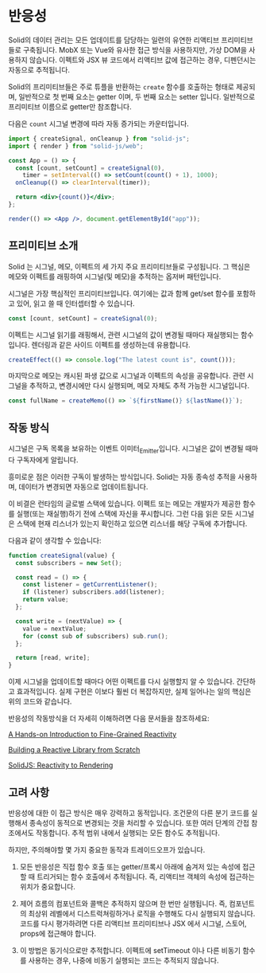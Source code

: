 # 반응성

Solid의 데이터 관리는 모든 업데이트를 담당하는 일련의 유연한 리액티브 프리미티브들로 구축됩니다. MobX 또는 Vue와 유사한 접근 방식을 사용하지만, 가상 DOM을 사용하지 않습니다. 이펙트와 JSX 뷰 코드에서 리액티브 값에 접근하는 경우, 디펜던시는 자동으로 추적됩니다.

Solid의 프리미티브들은 주로 튜플을 반환하는 `create` 함수를 호출하는 형태로 제공되며, 일반적으로 첫 번째 요소는 getter 이며, 두 번째 요소는 setter 입니다. 일반적으로 프리미티브 이름으로 getter만 참조합니다.

다음은 `count` 시그널 변경에 따라 자동 증가되는 카운터입니다.

```jsx
import { createSignal, onCleanup } from "solid-js";
import { render } from "solid-js/web";

const App = () => {
  const [count, setCount] = createSignal(0),
    timer = setInterval(() => setCount(count() + 1), 1000);
  onCleanup(() => clearInterval(timer));

  return <div>{count()}</div>;
};

render(() => <App />, document.getElementById("app"));
```

## 프리미티브 소개

Solid 는 시그널, 메모, 이펙트의 세 가지 주요 프리미티브들로 구성됩니다. 그 핵심은 메모와 이펙트를 래핑하여 시그널(및 메모)을 추적하는 옵저버 패턴입니다.

시그널은 가장 핵심적인 프리미티브입니다. 여기에는 값과 함께 get/set 함수를 포함하고 있어, 읽고 쓸 때 인터셉터할 수 있습니다.

```js
const [count, setCount] = createSignal(0);
```

이펙트는 시그널 읽기를 래핑해서, 관련 시그널의 값이 변경될 때마다 재실행되는 함수입니다. 렌더링과 같은 사이드 이펙트를 생성하는데 유용합니다.
 
```js
createEffect(() => console.log("The latest count is", count()));
```

마지막으로 메모는 캐시된 파생 값으로 시그널과 이펙트의 속성을 공유합니다. 관련 시그널을 추적하고, 변경시에만 다시 실행되며, 메모 자체도 추적 가능한 시그널입니다.

```js
const fullName = createMemo(() => `${firstName()} ${lastName()}`);
```

## 작동 방식

시그널은 구독 목록을 보유하는 이벤트 이미터<sub>Emitter</sub>입니다. 시그널은 값이 변경될 때마다 구독자에게 알립니다.

흥미로운 점은 이러한 구독이 발생하는 방식입니다. Solid는 자동 종속성 추적을 사용하며, 데이터가 변경되면 자동으로 업데이트됩니다.

이 비결은 런타임의 글로벌 스택에 있습니다. 이펙트 또는 메모는 개발자가 제공한 함수를 실행(또는 재실행)하기 전에 스택에 자신을 푸시합니다. 그런 다음 읽은 모든 시그널은 스택에 현재 리스너가 있는지 확인하고 있으면 리스너를 해당 구독에 추가합니다.

다음과 같이 생각할 수 있습니다:

```js
function createSignal(value) {
  const subscribers = new Set();

  const read = () => {
    const listener = getCurrentListener();
    if (listener) subscribers.add(listener);
    return value;
  };

  const write = (nextValue) => {
    value = nextValue;
    for (const sub of subscribers) sub.run();
  };

  return [read, write];
}
```

이제 시그널을 업데이트할 때마다 어떤 이펙트를 다시 실행할지 알 수 있습니다. 간단하고 효과적입니다. 실제 구현은 이보다 훨씬 더 복잡하지만, 실제 일어나는 일의 핵심은 위의 코드와 같습니다.

반응성의 작동방식을 더 자세히 이해하려면 다음 문서들을 참조하세요:

[A Hands-on Introduction to Fine-Grained Reactivity](https://dev.to/ryansolid/a-hands-on-introduction-to-fine-grained-reactivity-3ndf)

[Building a Reactive Library from Scratch](https://dev.to/ryansolid/building-a-reactive-library-from-scratch-1i0p)

[SolidJS: Reactivity to Rendering](https://indepth.dev/posts/1289/solidjs-reactivity-to-rendering)

## 고려 사항

반응성에 대한 이 접근 방식은 매우 강력하고 동적입니다. 조건문의 다른 분기 코드를 실행해서 종속성이 동적으로 변경되는 것을 처리할 수 있습니다. 또한 여러 단계의 간접 참조에서도 작동합니다. 추적 범위 내에서 실행되는 모든 함수도 추적됩니다.

하지만, 주의해야할 몇 가지 중요한 동작과 트레이드오프가 있습니다.

1. 모든 반응성은 직접 함수 호출 또는 getter/프록시 아래에 숨겨저 있는 속성에 접근할 때 트리거되는 함수 호출에서 추적됩니다. 즉, 리액티브 객체의 속성에 접근하는 위치가 중요합니다.

2. 제어 흐름의 컴포넌트와 콜백은 추적하지 않으며 한 번만 실행됩니다. 즉, 컴포넌트의 최상위 레벨에서 디스트럭쳐링하거나 로직을 수행해도 다시 실행되지 않습니다. 코드를 다시 평가하려면 다른 리액티브 프리미티브나 JSX 에서 시그널, 스토어, props에 접근해야 합니다.

3. 이 방법은 동기식으로만 추적합니다. 이펙트에 setTimeout 이나 다른 비동기 함수를 사용하는 경우, 나중에 비동기 실행되는 코드는 추적되지 않습니다.
